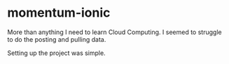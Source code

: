 # momentum-ionic

More than anything I need to learn Cloud Computing. I seemed to struggle to do the posting and pulling data.

Setting up the project was simple.
